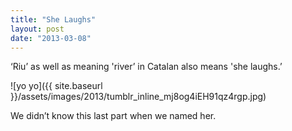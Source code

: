 ```yaml
---
title: "She Laughs"
layout: post
date: "2013-03-08"
---
```


‘Riu’ as well as meaning 'river’ in Catalan also means 'she laughs.’

![yo yo]({{ site.baseurl }}/assets/images/2013/tumblr_inline_mj8og4iEH91qz4rgp.jpg)

We didn’t know this last part when we named her.
